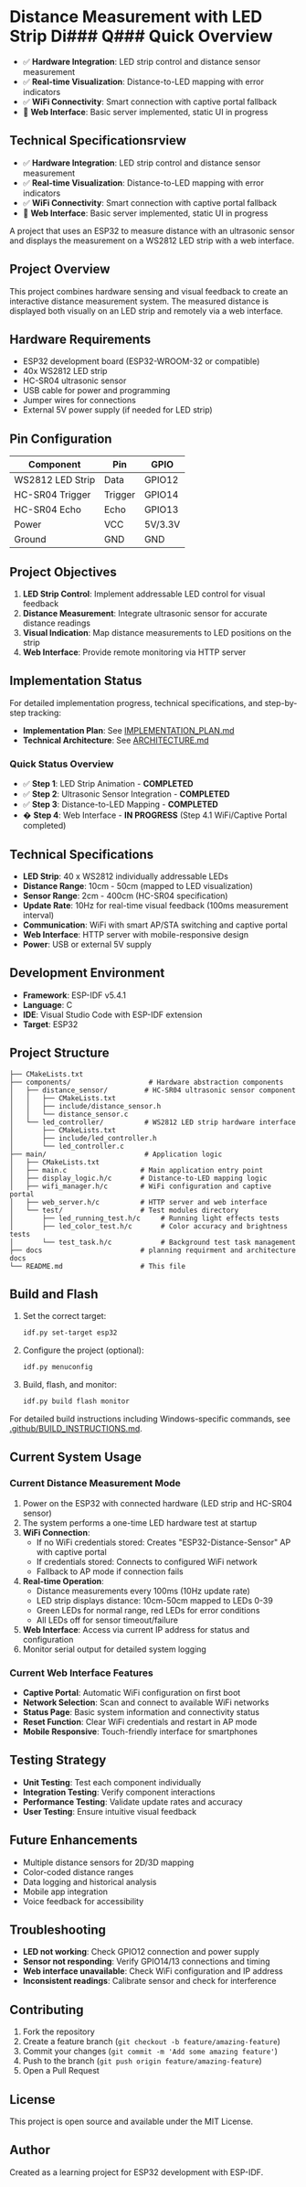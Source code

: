 # Distance Measurement with LED Strip Di### Q### Quick Overview

- ✅ **Hardware Integration**: LED strip control and distance sensor measurement
- ✅ **Real-time Visualization**: Distance-to-LED mapping with error indicators
- ✅ **WiFi Connectivity**: Smart connection with captive portal fallback
- 🔄 **Web Interface**: Basic server implemented, static UI in progress

## Technical Specificationsrview

- ✅ **Hardware Integration**: LED strip control and distance sensor measurement
- ✅ **Real-time Visualization**: Distance-to-LED mapping with error indicators  
- ✅ **WiFi Connectivity**: Smart connection with captive portal fallback
- 🔄 **Web Interface**: Basic server implemented, static UI in progress

A project that uses an ESP32 to measure distance with an ultrasonic sensor and displays the measurement on a WS2812 LED strip with a web interface.

## Project Overview

This project combines hardware sensing and visual feedback to create an interactive distance measurement system. The measured distance is displayed both visually on an LED strip and remotely via a web interface.

## Hardware Requirements

- ESP32 development board (ESP32-WROOM-32 or compatible)
- 40x WS2812 LED strip
- HC-SR04 ultrasonic sensor
- USB cable for power and programming
- Jumper wires for connections
- External 5V power supply (if needed for LED strip)

## Pin Configuration

| Component | Pin | GPIO |
|-----------|-----|------|
| WS2812 LED Strip | Data | GPIO12 |
| HC-SR04 Trigger | Trigger | GPIO14 |
| HC-SR04 Echo | Echo | GPIO13 |
| Power | VCC | 5V/3.3V |
| Ground | GND | GND |

## Project Objectives

1. **LED Strip Control**: Implement addressable LED control for visual feedback
2. **Distance Measurement**: Integrate ultrasonic sensor for accurate distance readings
3. **Visual Indication**: Map distance measurements to LED positions on the strip
4. **Web Interface**: Provide remote monitoring via HTTP server

## Implementation Status

For detailed implementation progress, technical specifications, and step-by-step tracking:

- **Implementation Plan**: See [IMPLEMENTATION_PLAN.md](IMPLEMENTATION_PLAN.md)
- **Technical Architecture**: See [ARCHITECTURE.md](ARCHITECTURE.md)

### Quick Status Overview

- ✅ **Step 1**: LED Strip Animation - **COMPLETED**
- ✅ **Step 2**: Ultrasonic Sensor Integration - **COMPLETED**
- ✅ **Step 3**: Distance-to-LED Mapping - **COMPLETED**
- � **Step 4**: Web Interface - **IN PROGRESS** (Step 4.1 WiFi/Captive Portal completed)

## Technical Specifications

- **LED Strip**: 40 x WS2812 individually addressable LEDs
- **Distance Range**: 10cm - 50cm (mapped to LED visualization)
- **Sensor Range**: 2cm - 400cm (HC-SR04 specification)
- **Update Rate**: 10Hz for real-time visual feedback (100ms measurement interval)
- **Communication**: WiFi with smart AP/STA switching and captive portal
- **Web Interface**: HTTP server with mobile-responsive design
- **Power**: USB or external 5V supply

## Development Environment

- **Framework**: ESP-IDF v5.4.1
- **Language**: C
- **IDE**: Visual Studio Code with ESP-IDF extension
- **Target**: ESP32

## Project Structure

```
├── CMakeLists.txt
├── components/                   # Hardware abstraction components
│   ├── distance_sensor/         # HC-SR04 ultrasonic sensor component
│   │   ├── CMakeLists.txt
│   │   ├── include/distance_sensor.h
│   │   └── distance_sensor.c
│   └── led_controller/          # WS2812 LED strip hardware interface
│       ├── CMakeLists.txt
│       ├── include/led_controller.h
│       └── led_controller.c
├── main/                        # Application logic
│   ├── CMakeLists.txt
│   ├── main.c                  # Main application entry point
│   ├── display_logic.h/c       # Distance-to-LED mapping logic
│   ├── wifi_manager.h/c        # WiFi configuration and captive portal
│   ├── web_server.h/c          # HTTP server and web interface
│   └── test/                   # Test modules directory
│       ├── led_running_test.h/c     # Running light effects tests
│       ├── led_color_test.h/c       # Color accuracy and brightness tests
│       └── test_task.h/c            # Background test task management
├── docs                        # planning requirment and architecture docs
└── README.md                   # This file
```

## Build and Flash

1. Set the correct target:

   ```bash
   idf.py set-target esp32
   ```

2. Configure the project (optional):

   ```bash
   idf.py menuconfig
   ```

3. Build, flash, and monitor:

   ```bash
   idf.py build flash monitor
   ```

For detailed build instructions including Windows-specific commands, see [.github/BUILD_INSTRUCTIONS.md](.github/BUILD_INSTRUCTIONS.md).

## Current System Usage

### Current Distance Measurement Mode

1. Power on the ESP32 with connected hardware (LED strip and HC-SR04 sensor)
2. The system performs a one-time LED hardware test at startup
3. **WiFi Connection**:
   - If no WiFi credentials stored: Creates "ESP32-Distance-Sensor" AP with captive portal
   - If credentials stored: Connects to configured WiFi network
   - Fallback to AP mode if connection fails
4. **Real-time Operation**:
   - Distance measurements every 100ms (10Hz update rate)
   - LED strip displays distance: 10cm-50cm mapped to LEDs 0-39
   - Green LEDs for normal range, red LEDs for error conditions
   - All LEDs off for sensor timeout/failure
5. **Web Interface**: Access via current IP address for status and configuration
6. Monitor serial output for detailed system logging

### Current Web Interface Features

- **Captive Portal**: Automatic WiFi configuration on first boot
- **Network Selection**: Scan and connect to available WiFi networks  
- **Status Page**: Basic system information and connectivity status
- **Reset Function**: Clear WiFi credentials and restart in AP mode
- **Mobile Responsive**: Touch-friendly interface for smartphones

## Testing Strategy

- **Unit Testing**: Test each component individually
- **Integration Testing**: Verify component interactions
- **Performance Testing**: Validate update rates and accuracy
- **User Testing**: Ensure intuitive visual feedback

## Future Enhancements

- Multiple distance sensors for 2D/3D mapping
- Color-coded distance ranges
- Data logging and historical analysis
- Mobile app integration
- Voice feedback for accessibility

## Troubleshooting

- **LED not working**: Check GPIO12 connection and power supply
- **Sensor not responding**: Verify GPIO14/13 connections and timing
- **Web interface unavailable**: Check WiFi configuration and IP address
- **Inconsistent readings**: Calibrate sensor and check for interference

## Contributing

1. Fork the repository
2. Create a feature branch (`git checkout -b feature/amazing-feature`)
3. Commit your changes (`git commit -m 'Add some amazing feature'`)
4. Push to the branch (`git push origin feature/amazing-feature`)
5. Open a Pull Request

## License

This project is open source and available under the MIT License.

## Author

Created as a learning project for ESP32 development with ESP-IDF.
